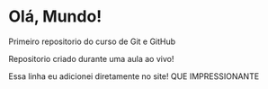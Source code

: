 # Olá, Mundo!
 Primeiro repositorio do curso de Git e GitHub

 Repositorio criado durante uma aula ao vivo!
 
 Essa linha eu adicionei diretamente no site! QUE IMPRESSIONANTE
 
